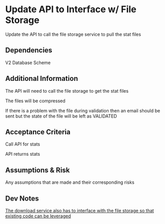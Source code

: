 # Update API to Interface w/ File Storage

Update the API to call the file storage service to pull the stat files

## Dependencies

V2 Database Scheme

## Additional Information

The API will need to call the file storage to get the stat files

The files will be compressed

If there is a problem with the file during validation then an email should be sent but the state of the file will be left as VALIDATED

## Acceptance Criteria

Call API for stats

API returns stats

## Assumptions & Risk

Any assumptions that are made and their corresponding risks

## Dev Notes

[The download service also has to interface with the file storage so that existing code can be leveraged](2.md)

